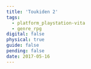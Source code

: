 ```yaml
---
title: 'Toukiden 2'
tags:
  - platform_playstation-vita
  - genre_rpg
digital: false
physical: true
guide: false
pending: false
date: 2017-05-16
---
```


